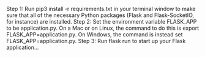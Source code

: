Step 1: Run pip3 install -r requirements.txt in your terminal window to make sure that all of the necessary Python packages (Flask and Flask-SocketIO, for instance) are installed.
Step 2: Set the environment variable FLASK_APP to be application.py. On a Mac or on Linux, the command to do this is export FLASK_APP=application.py. On Windows, the command is instead set FLASK_APP=application.py.
Step 3: Run flask run to start up your Flask application...
